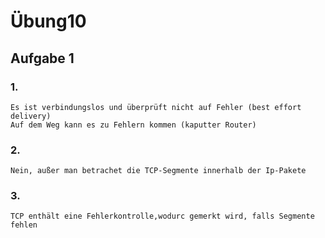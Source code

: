 # Übung10

## Aufgabe 1

### 1.

    Es ist verbindungslos und überprüft nicht auf Fehler (best effort delivery)
    Auf dem Weg kann es zu Fehlern kommen (kaputter Router)

### 2.

    Nein, außer man betrachet die TCP-Segmente innerhalb der Ip-Pakete

### 3.

    TCP enthält eine Fehlerkontrolle,wodurc gemerkt wird, falls Segmente fehlen
